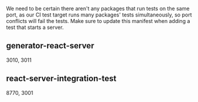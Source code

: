 We need to be certain there aren't any packages that run tests on
the same port, as our CI test target runs many packages' tests 
simultaneously, so port conflicts will fail the tests.  Make sure
to update this manifest when adding a test that starts a server.

## generator-react-server 
3010, 3011

## react-server-integration-test
8770, 3001
